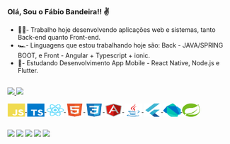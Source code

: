 ### Olá, Sou o Fábio Bandeira!! ✌️

- 👨‍💻- Trabalho hoje desenvolvendo aplicações web e sistemas, tanto Back-end quanto Front-end.
- 🏎️- Linguagens que estou trabalhando hoje são: Back - JAVA/SPRING BOOT, e Front - Angular + Typescript + ionic.
- 🌱- Estudando Desenvolvimento App Mobile - React Native, Node.js e Flutter. 

##

<div>
<a href= "https://github.com/BanderLima">
<img height="180em" src="https://github-readme-stats.vercel.app/api?username=BanderLima&show_icons=true&theme=tokyonight"/>
<img height="180em" src="https://github-readme-stats.vercel.app/api/top-langs/?username=BanderLima&layout=compact&show_icons=true&theme=tokyonight"/>
</div>

<div style="display: inline_block"><br>
  <img align="center" alt="Rafa-Js" height="30" width="40" src="https://raw.githubusercontent.com/devicons/devicon/master/icons/javascript/javascript-plain.svg">
  <img align="center" alt="Rafa-Ts" height="30" width="40" src="https://raw.githubusercontent.com/devicons/devicon/master/icons/typescript/typescript-plain.svg">
  <img align="center" alt="Rafa-React" height="30" width="40" src="https://raw.githubusercontent.com/devicons/devicon/master/icons/react/react-original.svg">
  <img align="center" alt="Rafa-HTML" height="30" width="40" src="https://raw.githubusercontent.com/devicons/devicon/master/icons/html5/html5-original.svg">
  <img align="center" alt="Rafa-CSS" height="30" width="40" src="https://raw.githubusercontent.com/devicons/devicon/master/icons/css3/css3-original.svg">
  <img align="center" alt="Rafa-CSS" height="30" width="40" src="https://github.com/devicons/devicon/blob/master/icons/angularjs/angularjs-original.svg">
  <img align="center" alt="Rafa-CSS" height="30" width="40" src="https://github.com/devicons/devicon/blob/master/icons/java/java-original.svg">
  <img align="center" alt="Rafa-CSS" height="30" width="40" src="https://github.com/devicons/devicon/blob/master/icons/flutter/flutter-original.svg">
  <img align="center" alt="Rafa-CSS" height="30" width="40" src="https://github.com/devicons/devicon/blob/master/icons/dart/dart-original.svg">
  <img align="center" alt="Rafa-CSS" height="30" width="40" src="https://github.com/devicons/devicon/blob/master/icons/spring/spring-original.svg">
  
</div>

##

<div> 
  <a href="https://www.youtube.com/channel/UChewVFEe2NJNASWx3qD9C0A" target="_blank"><img src="https://img.shields.io/badge/YouTube-FF0000?style=for-the-badge&logo=youtube&logoColor=white" target="_blank"></a>
  <a href="https://www.instagram.com/banderlima/" target="_blank"><img src="https://img.shields.io/badge/-Instagram-%23E4405F?style=for-the-badge&logo=instagram&logoColor=white" target="_blank"></a>
 <a href="hhttps://discord.gg/hDvnMgH2" target="_blank"><img src="https://img.shields.io/badge/Discord-7289DA?style=for-the-badge&logo=discord&logoColor=white" target="_blank"></a> 
  <a href = "mailto:fabiobander@gmail.com"><img src="https://img.shields.io/badge/-Gmail-%23333?style=for-the-badge&logo=gmail&logoColor=white" target="_blank"></a>
  <a href="https://www.linkedin.com/in/fabio-bandeira-95051920b/" target="_blank"><img src="https://img.shields.io/badge/-LinkedIn-%230077B5?style=for-the-badge&logo=linkedin&logoColor=white" target="_blank"></a> 
</div>
  
 
